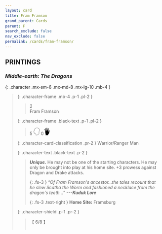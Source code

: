 ```yaml
---
layout: card
title: Fram Framson
grand_parent: Cards
parent: F
search_exclude: false
nav_exclude: false
permalink: /cards/fram-framson/
---
```


## PRINTINGS


### _Middle-earth: The Dragons_

{: .character .mx-sm-6 .mx-md-8 .mx-lg-10 .mb-4 }
> {: .character-frame .mb-4 .p-1 .pl-2 }
> > <div class="card-mp">2</div>
> > <div class="character-card-name">Fram Framson</div>
>
> {: .character-frame .black-text .p-1 .pl-2 }
> > 5 ![](/assets/images/mind.svg) 0![](/assets/images/di.svg)
>
> {: .character-card-classification .pr-2 }
> Warrior/Ranger Man
>
> {: .character-text .black-text .p-2 }
> > _**Unique.**_ He may not be one of the starting characters. He may only be brought into play at his home site. +3 prowess against Dragon and Drake attacks. 
> > 
> > {: .fs-3 } 
> > _“Of Fram Framson's ancestor...the tales recount that he slew Scatha the Worm and fashioned a necklace from the dragon's teeth...”_ ***---&#65279;Kuduk Lore***  
> > 
> > {: .fs-3 .text-right } 
> > **Home Site:** Framsburg 
>
> {: .character-shield .p-1 .pr-2 }
> > <div class="card-shield">【 6/8 】</div>
> > <div class="card-corruption">&nbsp;</div>

